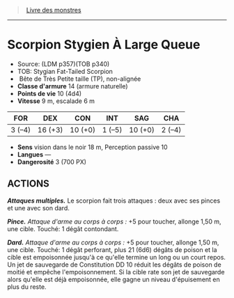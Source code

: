 ﻿> [Livre des monstres](tome_of_beasts_old.md)

---

# Scorpion Stygien À Large Queue

- Source: (LDM p357)(TOB p340)
- TOB: Stygian Fat-Tailed Scorpion
-  Bête de Très Petite taille (TP), non-alignée
- **Classe d'armure** 14 (armure naturelle)
- **Points de vie** 10 (4d4)
- **Vitesse** 9 m, escalade 6 m

|FOR|DEX|CON|INT|SAG|CHA|
|---|---|---|---|---|---|
|3 (–4)|16 (+3)|10 (+0)|1 (–5)|10 (+0)|2 (–4)|

- **Sens** vision dans le noir 18 m, Perception passive 10
- **Langues** —
- **Dangerosité** 3 (700 PX)

## ACTIONS

**_Attaques multiples._** Le scorpion fait trois attaques : deux avec ses pinces et une avec son dard.

**_Pince._** _Attaque d'arme au corps à corps :_ +5 pour toucher, allonge 1,50 m, une cible. Touché: 1 dégât contondant.

**_Dard._** _Attaque d'arme au corps à corps :_ +5 pour toucher, allonge 1,50 m, une cible. Touché: 1 dégât perforant, plus 21 (6d6) dégâts de poison et la cible est empoisonnée jusqu'à ce qu'elle termine un long ou un court repos. Un jet de sauvegarde de Constitution DD 10 réduit les dégâts de poison de moitié et empêche l'empoisonnement. Si la cible rate son jet de sauvegarde alors qu'elle est déjà empoisonnée, elle gagne un niveau d'épuisement en plus du reste.

